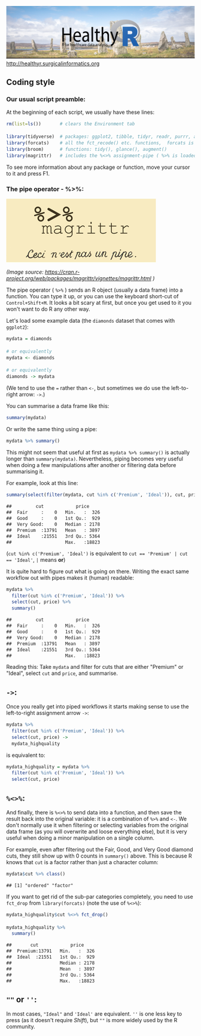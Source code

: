 
![](healthyr_logo.jpg) <http://healthyr.surgicalinformatics.org>

Coding style
------------

### Our usual script preamble:

At the beginning of each script, we usually have these lines:

``` r
rm(list=ls())       # clears the Environment tab

library(tidyverse)  # packages: ggplot2, tibble, tidyr, readr, purrr, and dplyr 
library(forcats)    # all the fct_recode() etc. functions,  forcats is an anagram for factors
library(broom)      # functions: tidy(), glance(), augment()
library(magrittr)   # includes the %<>% assignment-pipe ( %>% is loaded from dplyr)
```

To see more information about any package or function, move your cursor to it and press F1.

### The pipe operator - %&gt;%:

![](magittr.png)

*(Image source: <https://cran.r-project.org/web/packages/magrittr/vignettes/magrittr.html> )*

The pipe operator ( `%>%` ) sends an R object (usually a data frame) into a function. You can type it up, or you can use the keyboard short-cut of `Control+Shift+M`. It looks a bit scary at first, but once you get used to it you won't want to do R any other way.

Let's load some example data (the `diamonds` dataset that comes with `ggplot2`):

``` r
mydata = diamonds

# or equivalently
mydata <- diamonds

# or equivalently
diamonds -> mydata
```

(We tend to use the `=` rather than `<-`, but sometimes we do use the left-to-right arrow: `->`.)

You can summarise a data frame like this:

``` r
summary(mydata)
```

Or write the same thing using a pipe:

``` r
mydata %>% summary()
```

This might not seem that useful at first as `mydata %>% summary()` is actually longer than `summary(mydata)`. Nevertheless, piping becomes very useful when doing a few manipulations after another or filtering data before summarising it.

For example, look at this line:

``` r
summary(select(filter(mydata, cut %in% c('Premium', 'Ideal')), cut, price))
```

    ##         cut            price      
    ##  Fair     :    0   Min.   :  326  
    ##  Good     :    0   1st Qu.:  929  
    ##  Very Good:    0   Median : 2178  
    ##  Premium  :13791   Mean   : 3897  
    ##  Ideal    :21551   3rd Qu.: 5364  
    ##                    Max.   :18823

(`cut %in% c('Premium', 'Ideal')` is equivalent to `cut == 'Premium' | cut == 'Ideal'`, `|` means **or**)

It is quite hard to figure out what is going on there. Writing the exact same workflow out with pipes makes it (human) readable:

``` r
mydata %>% 
  filter(cut %in% c('Premium', 'Ideal')) %>% 
  select(cut, price) %>% 
  summary()
```

    ##         cut            price      
    ##  Fair     :    0   Min.   :  326  
    ##  Good     :    0   1st Qu.:  929  
    ##  Very Good:    0   Median : 2178  
    ##  Premium  :13791   Mean   : 3897  
    ##  Ideal    :21551   3rd Qu.: 5364  
    ##                    Max.   :18823

Reading this: Take `mydata` and filter for cuts that are either "Premium" or "Ideal", select `cut` and `price`, and summarise.

`->`:
-----

Once you really get into piped workflows it starts making sense to use the left-to-right assignment arrow `->`:

``` r
mydata %>% 
  filter(cut %in% c('Premium', 'Ideal')) %>% 
  select(cut, price) ->
  mydata_highquality
```

is equivalent to:

``` r
mydata_highquality = mydata %>% 
  filter(cut %in% c('Premium', 'Ideal')) %>% 
  select(cut, price)
```

`%<>%`:
-------

And finally, there is `%<>%` to send data into a function, and then save the result back into the original variable: it is a combination of `%>%` and `<-`. We don't normally use it when filtering or selecting variables from the original data frame (as you will overwrite and loose everything else), but it is very useful when doing a minor manipulation on a single column.

For example, even after filtering out the Fair, Good, and Very Good diamond cuts, they still show up with 0 counts in `summary()` above. This is because R knows that `cut` is a factor rather than just a character column:

``` r
mydata$cut %>% class()
```

    ## [1] "ordered" "factor"

If you want to get rid of the sub-par categories completely, you need to use `fct_drop` from `library(forcats)` (note the use of `%<>%`):

``` r
mydata_highquality$cut %<>% fct_drop()

mydata_highquality %>% 
  summary()
```

    ##       cut            price      
    ##  Premium:13791   Min.   :  326  
    ##  Ideal  :21551   1st Qu.:  929  
    ##                  Median : 2178  
    ##                  Mean   : 3897  
    ##                  3rd Qu.: 5364  
    ##                  Max.   :18823

`""` or `''`:
-------------

In most cases, `"Ideal"` and `'Ideal'` are equivalent. `''` is one less key to press (as it doesn't require *Shift*), but `""` is more widely used by the R community.
